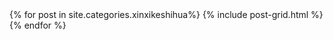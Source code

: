 <div class="tiles">
{% for post in site.categories.xinxikeshihua%}
  {% include post-grid.html %}
{% endfor %}

</div><!-- /.tiles 把所有categories 有 xinxikeshihua 的列出來-->
